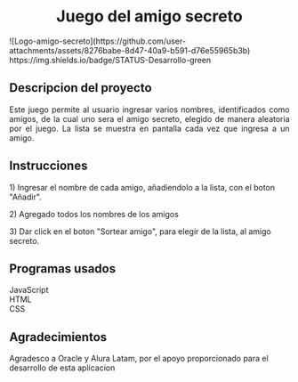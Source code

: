 <h1 align="center">Juego del amigo secreto</h1>
![Logo-amigo-secreto](https://github.com/user-attachments/assets/8276babe-8d47-40a9-b591-d76e55965b3b)
https://img.shields.io/badge/STATUS-Desarrollo-green

## Descripcion del proyecto
<p align="justify">
  Este juego permite al usuario ingresar varios nombres, identificados como amigos, de la cual uno sera el amigo secreto, elegido de manera aleatoria por el juego. La lista se muestra en pantalla cada vez que ingresa a un amigo.
</p>

## Instrucciones
<p>
 1) Ingresar el nombre de cada amigo, añadiendolo a la lista, con el boton "Añadir".
</p>
<p>
 2) Agregado todos los nombres de los amigos 
</p>
<p>
 3) Dar click en el boton "Sortear amigo", para elegir de la lista, al amigo secreto.
</p>

## Programas usados
<p>
  JavaScript <br> HTML <br> CSS
</p>

## Agradecimientos
<p>
  Agradesco a Oracle y Alura Latam, por el apoyo proporcionado para el desarrollo de esta aplicacion
</p>

